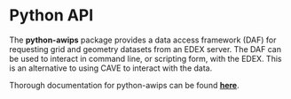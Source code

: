 # Python API

The **python-awips** package provides a data access framework (DAF) for requesting grid and geometry datasets from an EDEX server.  The DAF can be used to interact in command line, or scripting form, with the EDEX.  This is an alternative to using CAVE to interact with the data.

Thorough documentation for python-awips can be found [**here**](http://unidata.github.io/python-awips/).
